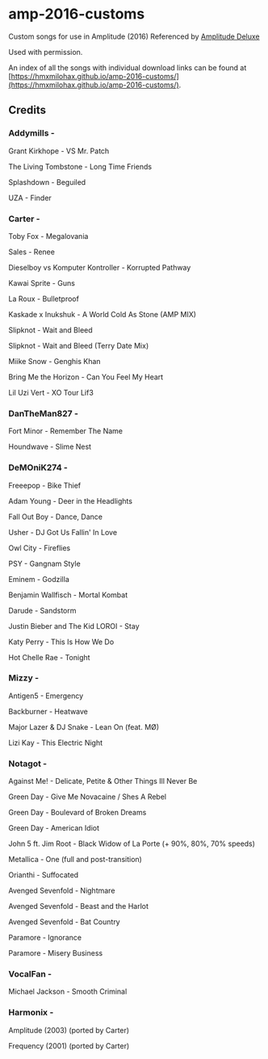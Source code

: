 # amp-2016-customs

Custom songs for use in Amplitude (2016) Referenced by [Amplitude Deluxe](https://github.com/hmxmilohax/Amplitude-2016-Deluxe)

Used with permission.

An index of all the songs with individual download links can be found at [https://hmxmilohax.github.io/amp-2016-customs/](https://hmxmilohax.github.io/amp-2016-customs/).

## Credits

### Addymills -

Grant Kirkhope - VS Mr. Patch

The Living Tombstone - Long Time Friends

Splashdown - Beguiled

UZA - Finder

### Carter -

Toby Fox - Megalovania

Sales - Renee

Dieselboy vs Komputer Kontroller - Korrupted Pathway

Kawai Sprite - Guns

La Roux - Bulletproof

Kaskade x Inukshuk - A World Cold As Stone (AMP MIX)

Slipknot - Wait and Bleed

Slipknot - Wait and Bleed (Terry Date Mix)

Miike Snow - Genghis Khan

Bring Me the Horizon - Can You Feel My Heart

Lil Uzi Vert - XO Tour Lif3

### DanTheMan827 -

Fort Minor - Remember The Name

Houndwave - Slime Nest

### DeMOniK274 -

Freeepop - Bike Thief

Adam Young - Deer in the Headlights

Fall Out Boy - Dance, Dance

Usher - DJ Got Us Fallin' In Love

Owl City - Fireflies

PSY - Gangnam Style

Eminem - Godzilla

Benjamin Wallfisch - Mortal Kombat

Darude - Sandstorm

Justin Bieber and The Kid LOROI - Stay

Katy Perry - This Is How We Do

Hot Chelle Rae - Tonight

### Mizzy -

Antigen5 - Emergency

Backburner - Heatwave

Major Lazer & DJ Snake - Lean On (feat. MØ)

Lizi Kay - This Electric Night

### Notagot -

Against Me! - Delicate, Petite & Other Things Ill Never Be

Green Day - Give Me Novacaine / Shes A Rebel

Green Day - Boulevard of Broken Dreams

Green Day - American Idiot

John 5 ft. Jim Root - Black Widow of La Porte (+ 90%, 80%, 70% speeds)

Metallica - One (full and post-transition)

Orianthi - Suffocated

Avenged Sevenfold - Nightmare

Avenged Sevenfold - Beast and the Harlot

Avenged Sevenfold - Bat Country

Paramore - Ignorance

Paramore - Misery Business

### VocalFan -

Michael Jackson - Smooth Criminal

### Harmonix - 

Amplitude (2003) (ported by Carter)

Frequency (2001) (ported by Carter)
